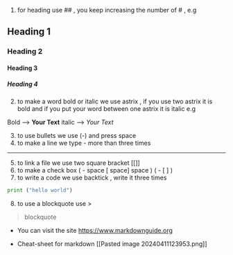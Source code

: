 1. for heading use ## ,  you keep increasing the number of # , e.g
## Heading 1    
### Heading 2
#### Heading 3
##### Heading 4



2. to make a word bold or italic we use astrix , if you use two astrix it is  bold and if you put your word between one astrix it is italic e.g

Bold --> **Your Text**
italic --> *Your Text*

3. to use bullets we use (-) and press space
4. to make a line we type - more than three times 
-----
5. to link a file we use two square bracket  [[]]
6. to make a check box ( - space [ space] space ) ( - [ ] )
7. to write a code we use backtick , write it three times
```python
print ("hello world")
```

8. to use a blockquote use > 
> blockquote   

- You can visit the site https://www.markdownguide.org

* Cheat-sheet for markdown  [[Pasted image 20240411123953.png]] 
 